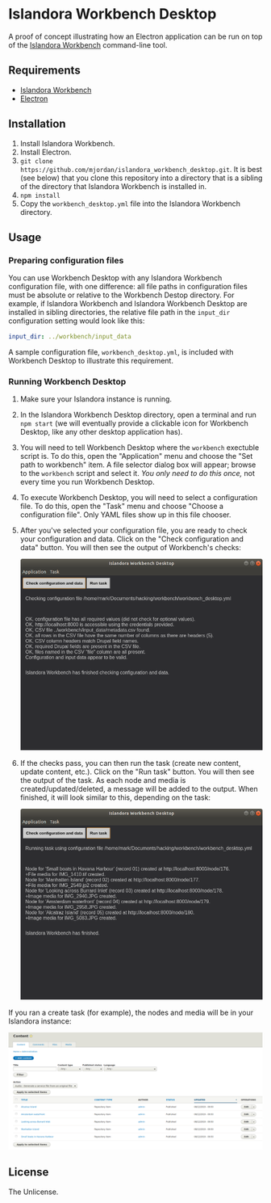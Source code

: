 # Islandora Workbench Desktop

A proof of concept illustrating how an Electron application can be run on top of the [Islandora Workbench](https://github.com/mjordan/islandora_workbench) command-line tool. 

## Requirements

* [Islandora Workbench](https://github.com/mjordan/islandora_workbench)
* [Electron](https://electronjs.org/docs/tutorial/installation)

## Installation

1. Install Islandora Workbench.
1. Install Electron.
1. `git clone https://github.com/mjordan/islandora_workbench_desktop.git`. It is best (see below) that you clone this repository into a directory that is a sibling of the directory that Islandora Workbench is installed in.
1. `npm install`
1. Copy the `workbench_desktop.yml` file into the Islandora Workbench directory.

## Usage

### Preparing configuration files

You can use Workbench Desktop with any Islandora Workbench configuration file, with one difference: all file paths in configuration files must be absolute or relative to the Workbench Destop directory. For example, if Islandora Workbench and Islandora Workbench Desktop are installed in sibling directories, the relative file path in the `input_dir` configuration setting would look like this:

```yaml
input_dir: ../workbench/input_data
```

A sample configuration file, `workbench_desktop.yml`, is included with Workbench Desktop to illustrate this requirement.

### Running Workbench Desktop

1. Make sure your Islandora instance is running.
1. In the Islandora Workbench Desktop directory, open a terminal and run `npm start` (we will eventually provide a clickable icon for Workbench Desktop, like any other desktop application has).
1. You will need to tell Workbench Desktop where the `workbench` exectuble script is. To do this, open the "Application" menu and choose the "Set path to workbench" item. A file selector dialog box will appear; browse to the `workbench` script and select it. *You only need to do this once,* not every time you run Workbench Desktop.
1. To execute Workbench Desktop, you will need to select a configuration file. To do this, open the "Task" menu and choose "Choose a configuration file". Only YAML files show up in this file chooser.
1. After you've selected your configuration file, you are ready to check your configuration and data. Click on the "Check configuration and data" button. You will then see the output of Workbench's checks:


    ![Workbench checks](docs/images/workbench_desktop_check.png)


1. If the checks pass, you can then run the task (create new content, update content, etc.). Click on the "Run task" button. You will then see the output of the task. As each node and media is created/updated/deleted, a message will be added to the output. When finished, it will look similar to this, depending on the task:


    ![Workbench task output](docs/images/workbench_desktop_run_task.png)

If you ran a create task (for example), the nodes and media will be in your Islandora instance:

![Workbench Desktop with output](docs/images/content.png)


## License

The Unlicense.
